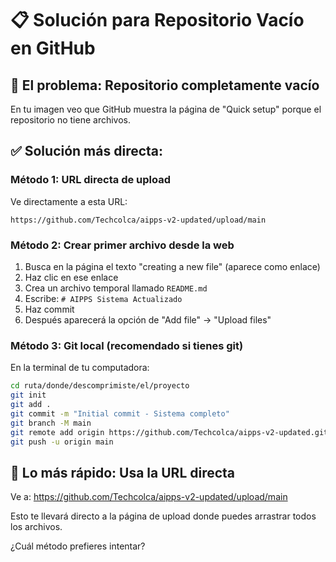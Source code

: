 # 📋 Solución para Repositorio Vacío en GitHub

## 🎯 El problema: Repositorio completamente vacío

En tu imagen veo que GitHub muestra la página de "Quick setup" porque el repositorio no tiene archivos.

## ✅ Solución más directa:

### Método 1: URL directa de upload
Ve directamente a esta URL:
```
https://github.com/Techcolca/aipps-v2-updated/upload/main
```

### Método 2: Crear primer archivo desde la web
1. Busca en la página el texto "creating a new file" (aparece como enlace)
2. Haz clic en ese enlace
3. Crea un archivo temporal llamado `README.md`
4. Escribe: `# AIPPS Sistema Actualizado`
5. Haz commit
6. Después aparecerá la opción de "Add file" → "Upload files"

### Método 3: Git local (recomendado si tienes git)
En la terminal de tu computadora:
```bash
cd ruta/donde/descomprimiste/el/proyecto
git init
git add .
git commit -m "Initial commit - Sistema completo"
git branch -M main
git remote add origin https://github.com/Techcolca/aipps-v2-updated.git
git push -u origin main
```

## 🚀 Lo más rápido: Usa la URL directa
Ve a: https://github.com/Techcolca/aipps-v2-updated/upload/main

Esto te llevará directo a la página de upload donde puedes arrastrar todos los archivos.

¿Cuál método prefieres intentar?